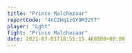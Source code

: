 ```yaml
---
title: "Prince Malchezaar"
reportCode: "4nCZHq1zGY9M32tT"
player: "Lght"
fight: "Prince Malchezaar"
date: 2021-07-01T18:55:15.468000+00:00
---
```

